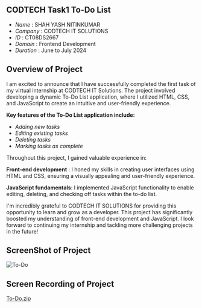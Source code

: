 ## **CODTECH Task1 To-Do List** 

* *Name* : SHAH YASH NITINKUMAR
* *Company* : CODTECH IT SOLUTIONS
* *ID* : CT08DS2667
* *Domain* : Frontend Development
* *Duration* : June to July 2024

## Overview of Project

I am excited to announce that I have successfully completed the first task of my virtual internship at CODTECH IT Solutions. The project involved developing a dynamic To-Do List application, where I utilized HTML, CSS, and JavaScript to create an intuitive and user-friendly experience.

**Key features of the To-Do List application include:**

* *Adding new tasks*
* *Editing existing tasks*
* *Deleting tasks*
* *Marking tasks as complete*

Throughout this project, I gained valuable experience in:

**Front-end development** : I honed my skills in creating user interfaces using HTML and CSS, ensuring a visually appealing and user-friendly experience.

**JavaScript fundamentals**: I implemented JavaScript functionality to enable editing, deleting, and checking off tasks within the to-do list.

I'm incredibly grateful to CODTECH IT SOLUTIONS for providing this opportunity to learn and grow as a developer. This project has significantly boosted my understanding of front-end development and JavaScript. I look forward to continuing my internship and tackling more challenging projects in the future!

## **ScreenShot of Project**
![To-Do](https://github.com/user-attachments/assets/1c04818a-59b3-4733-b4bb-eb0cc928a661)

## **Screen Recording of Project**
[To-Do.zip](https://github.com/user-attachments/files/16216532/To-Do.zip)
